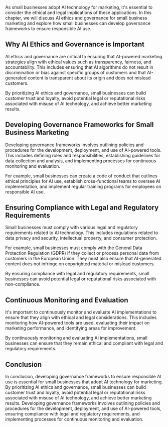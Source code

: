 
As small businesses adopt AI technology for marketing, it's essential to consider the ethical and legal implications of these applications. In this chapter, we will discuss AI ethics and governance for small business marketing and explore how small businesses can develop governance frameworks to ensure responsible AI use.

Why AI Ethics and Governance is Important
-----------------------------------------

AI ethics and governance are critical to ensuring that AI-powered marketing strategies align with ethical values such as transparency, fairness, and accountability. This includes ensuring that AI algorithms do not result in discrimination or bias against specific groups of customers and that AI-generated content is transparent about its origin and does not mislead customers.

By prioritizing AI ethics and governance, small businesses can build customer trust and loyalty, avoid potential legal or reputational risks associated with misuse of AI technology, and achieve better marketing results.

Developing Governance Frameworks for Small Business Marketing
-------------------------------------------------------------

Developing governance frameworks involves outlining policies and procedures for the development, deployment, and use of AI-powered tools. This includes defining roles and responsibilities, establishing guidelines for data collection and analysis, and implementing processes for continuous monitoring and evaluation.

For example, small businesses can create a code of conduct that outlines ethical principles for AI use, establish cross-functional teams to oversee AI implementation, and implement regular training programs for employees on responsible AI use.

Ensuring Compliance with Legal and Regulatory Requirements
----------------------------------------------------------

Small businesses must comply with various legal and regulatory requirements related to AI technology. This includes regulations related to data privacy and security, intellectual property, and consumer protection.

For example, small businesses must comply with the General Data Protection Regulation (GDPR) if they collect or process personal data from customers in the European Union. They must also ensure that AI-generated content does not infringe on copyrighted material or mislead customers.

By ensuring compliance with legal and regulatory requirements, small businesses can avoid potential legal or reputational risks associated with non-compliance.

Continuous Monitoring and Evaluation
------------------------------------

It's important to continuously monitor and evaluate AI implementations to ensure that they align with ethical and legal considerations. This includes monitoring how AI-powered tools are used, evaluating their impact on marketing performance, and identifying areas for improvement.

By continuously monitoring and evaluating AI implementations, small businesses can ensure that they remain ethical and compliant with legal and regulatory requirements.

Conclusion
----------

In conclusion, developing governance frameworks to ensure responsible AI use is essential for small businesses that adopt AI technology for marketing. By prioritizing AI ethics and governance, small businesses can build customer trust and loyalty, avoid potential legal or reputational risks associated with misuse of AI technology, and achieve better marketing results. Developing governance frameworks involves outlining policies and procedures for the development, deployment, and use of AI-powered tools, ensuring compliance with legal and regulatory requirements, and implementing processes for continuous monitoring and evaluation.
